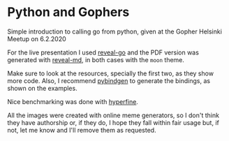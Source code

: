 # Python and Gophers

Simple introduction to calling go from python, given at the Gopher Helsinki
Meetup on 6.2.2020

For the live presentation I used
[reveal-go](https://github.com/yusukebe/revealgo) and the PDF version was
generated with [reveal-md](https://github.com/webpro/reveal-md), in both cases
with the `moon` theme.

Make sure to look at the resources, specially the first two, as they show more
code. Also, I recommend [pybindgen](https://pythonhosted.org/PyBindGen/) to
generate the bindings, as shown on the examples.

Nice benchmarking was done with
[hyperfine](https://github.com/sharkdp/hyperfine).

All the images were created with online meme generators, so I don't think they
have authorship or, if they do, I hope they fall within fair usage but, if not,
let me know and I'll remove them as requested.
